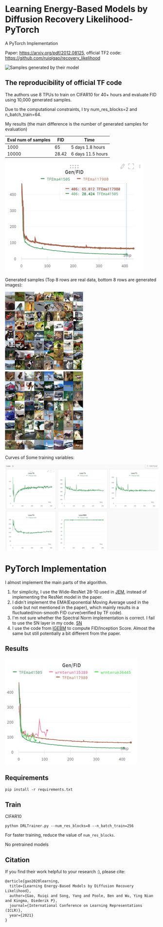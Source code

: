 # Learning Energy-Based Models by Diffusion Recovery Likelihood-PyTorch

A PyTorch Implementation   

Paper: https://arxiv.org/pdf/2012.08125,  official TF2 code: https://github.com/ruiqigao/recovery_likelihood

![Samples generated by their model](result/samples.png)

## The reproducibility of official TF code

The authors use 8 TPUs to train on CIFAR10 for 40+ hours and evaluate FID using 10,000 generated samples.

Due to the computational constraints, I try num_res_blocks=2 and n_batch_train=64.  

My results (the main difference is the number of generated samples for evaluation)

| Eval num of samples | FID   | Time              |
| ------------------- | ----- | ----------------- |
| 1000                | 65    | 5 days 1.8 hours  |
| 10000               | 28.42 | 6 days 11.5 hours |


![image-20211129164043304](images/tf_fid.png)

Generated samples (Top 8 rows are real data,  bottom 8 rows are generated images):

![tf_samples](images/tf_samples.png)



Curves of Some training variables:

![image-20211129171232995](images/tf_training.png)


# PyTorch Implementation

I almost implement the main parts of the algorithm.  

1. for simplicity, I use the Wide-ResNet 28-10 used in [JEM](https://github.com/wgrathwohl/JEM), instead of implementing the ResNet model in the paper.
2. I didn't implement the EMA(Exponential Moving Average used in the code but not mentioned in the paper), which mainly results in a fluctuated/non-smooth FID curve(verified by TF code).
3. I'm not sure whether the Spectral Norm implementation is correct. I fail to use the SN layer in my code. [SN](https://github.com/christiancosgrove/pytorch-spectral-normalization-gan)
4. I use the code from [IGEBM](https://github.com/openai/ebm_code_release) to compute FID/Inception Score.  Almost the same but still potentially a bit different from the paper.


## Results

![image-20211129190511239](images/pytorch_fid.png)



## Requirements

```
pip install -r requirements.txt
```

## Train

CIFAR10

```
python DRLTrainer.py --num_res_blocks=8 --n_batch_train=256 
```

For faster training, reduce the value of `num_res_blocks`.

No pretrained models


## Citation

If you find their work helpful to your research :), please cite:
```
@article{gao2020learning,
  title={Learning Energy-Based Models by Diffusion Recovery Likelihood},
  author={Gao, Ruiqi and Song, Yang and Poole, Ben and Wu, Ying Nian and Kingma, Diederik P},
  journal={International Conference on Learning Representations (ICLR)},
  year={2021}
}
```
